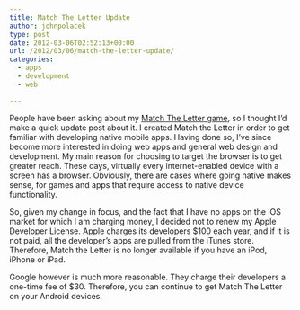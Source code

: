 ```yaml
---
title: Match The Letter Update
author: johnpolacek
type: post
date: 2012-03-06T02:52:13+00:00
url: /2012/03/06/match-the-letter-update/
categories:
  - apps
  - development
  - web

---
```


People have been asking about my <a href="http://johnpolacek.com/matchtheletter/" target="_blank" rel="noopener noreferrer">Match The Letter game</a>, so I thought I&rsquo;d make a quick update post about it. I created Match the Letter in order to get familiar with developing native mobile apps. Having done so, I&rsquo;ve since become more interested in doing web apps and general web design and development. My main reason for choosing to target the browser is to get greater reach. These days, virtually every internet-enabled device with a screen has a browser. Obviously, there are cases where going native makes sense, for games and apps that require access to native device functionality.

So, given my change in focus, and the fact that I have no apps on the iOS market for which I am charging money, I decided not to renew my Apple Developer License. Apple charges its developers $100 each year, and if it is not paid, all the developer&rsquo;s apps are pulled from the iTunes store. Therefore, Match the Letter is no longer available if you have an iPod, iPhone or iPad.

Google however is much more reasonable. They charge their developers a one-time fee of $30. Therefore, you can continue to get Match The Letter on your Android devices.